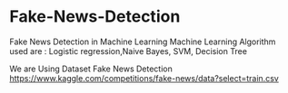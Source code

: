 # Fake-News-Detection
Fake News Detection in Machine Learning 
Machine Learning Algorithm used are :
Logistic regression,Naive Bayes, SVM, Decision Tree

We are Using Dataset Fake News Detection
https://www.kaggle.com/competitions/fake-news/data?select=train.csv
